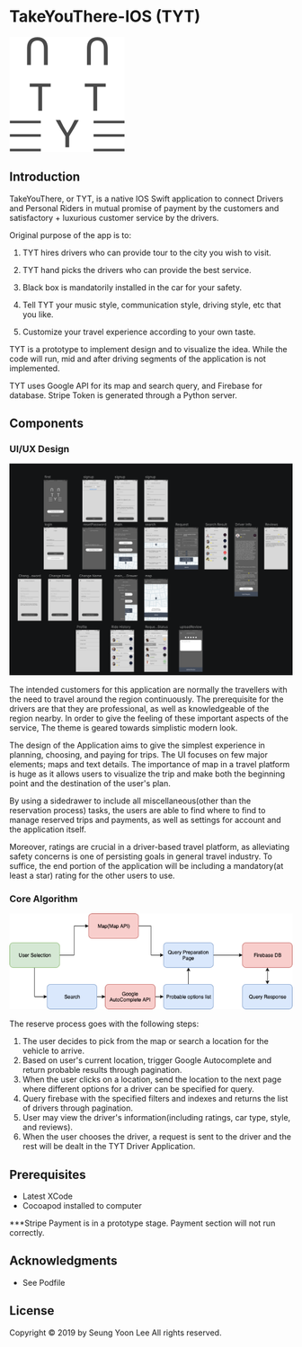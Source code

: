 # TakeYouThere-IOS (TYT)

![TYTLogo](images/TYTLogo.png)

## Introduction

TakeYouThere, or TYT, is a native IOS Swift application to connect Drivers and Personal Riders in 
mutual promise of payment by the customers and satisfactory +  luxurious customer 
service by the drivers.

Original purpose of the app is to:

1. TYT hires drivers who can provide tour to the city you wish to visit.

2. TYT hand picks the drivers who can provide the best service.

3. Black box is mandatorily installed in the car for your safety.

4. Tell TYT your music style, communication style, driving style, etc that you like.

5. Customize your travel experience according to your own taste.

TYT is a prototype to implement design and to visualize the idea.
While the code will run, mid and after driving segments of the application is 
not implemented.

TYT uses Google API for its map and search query, and Firebase for database.
Stripe Token is generated through a Python server.

## Components

### UI/UX Design

![TYTUI](images/TYTUI.png)

The intended customers for this application are normally the travellers with the need to travel around the region continuously. The prerequisite for the drivers are that they are professional, as well as knowledgeable of the region nearby. In order to give the feeling of these important aspects of the service, The theme is geared towards simplistic modern look.

The design of the Application aims to give the simplest experience in planning, choosing, and paying for trips. The UI focuses on few major elements; maps and text details. The importance of map in a travel platform is huge as it allows users to visualize the trip and make both the beginning point and the destination of the user's plan.

By using a sidedrawer to include all miscellaneous(other than the reservation process) tasks, the users are able to find where to find to manage reserved trips and payments, as well as settings for account and the application itself.

Moreover, ratings are crucial in a driver-based travel platform, as alleviating safety concerns is one of persisting goals in general travel industry. To suffice, the end portion of the application will be including a mandatory(at least a star) rating for the other users to use. 

### Core Algorithm

![TakeYouThereDiagram](images/TakeYouThereDiagram.png)

The reserve process goes with the following steps:

1. The user decides to pick from the map or search a location for the vehicle to arrive.  
2. Based on user's current location, trigger Google Autocomplete and return probable results through pagination.
3. When the user clicks on a location, send the location to the next page where different options for a driver can be specified for query.
4. Query firebase with the specified filters and indexes and returns the list of drivers through pagination.
5. User may view the driver's information(including ratings, car type, style, and reviews).
6. When the user chooses the driver, a request is sent to the driver and the rest will be dealt in the TYT Driver Application.

## Prerequisites

* Latest XCode
* Cocoapod installed to computer

***Stripe Payment is in a prototype stage. Payment section will not run correctly.

## Acknowledgments

* See Podfile

## License

Copyright © 2019 by Seung Yoon Lee
All rights reserved. 